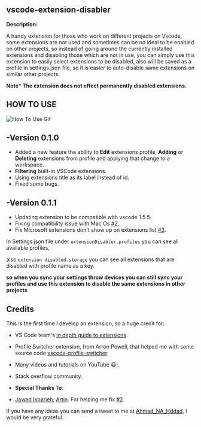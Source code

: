 
## **vscode-extension-disabler**

  

**Description:**

  

A handy extension for those who work on different projects on Vscode, some extensions are not used and sometimes can be no ideal to be enabled on other projects, so instead of going around the currently installed extensions and disabling those which are not in use, you can simply use this extension to easily select extensions to be disabled, also will be saved as a profile in settings.json file, so it is easier to auto-disable same extensions on similar other projects.

 **Note***
 **The extension does not effect permanently disabled extensions.** 

## HOW TO USE

![How To Use Gif](https://thumbs.gfycat.com/ImperfectScratchyBongo-size_restricted.gif)

## -Version 0.1.0
 * Added a new feature the ability to **Edit** extensions profile, **Adding** or **Deleting** extensions from profile and applying that change to a workspace.
  * **Filtering** built-in VSCode extensions.
  * Using extensions title as its label instead of id.
  * Fixed some bugs.

## -Version 0.1.1
* Updating extension to be compatible with vscode 1.5.5.
* Fixing compatibility issue with Mac Os [#2](https://github.com/AhmadHddad/vscode-extension-disabler/issues/2).
* Fix Microsoft extensions don't show up on extensions list [#3](https://github.com/AhmadHddad/vscode-extension-disabler/issues/3).

In Settings.json file under `extensionDisabler.profiles` you can see all available profiles,

also `extension disabled.storage` you can see all extensions that are disabled with profile name as a key.

**so when you sync your settings throw devices you can still sync your profiles and use this extension to disable the same extensions in other projects**

  

## Credits

  

This is the first time I develop an extension, so a huge credit for:

  

- VS Code team's [in depth guide to extensions](https://code.visualstudio.com/api/get-started/your-first-extension?wt.mc_id=profileswitcher-github-aapowell).

- Profile Switcher extension, from Arron Powell, that helped me with some source code [vscode-profile-switcher](https://github.com/aaronpowell/vscode-profile-switcher).

- Many videos and tutorials on YouTube 😀!.

- Stack overflow community.

- **Special Thanks To**:
* [Jawad Ikbarieh](https://twitter.com/jawad_ik), [Artin](https://github.com/lengthmin). For helping me fix [#2](https://github.com/AhmadHddad/vscode-extension-disabler/issues/2).


If you have any ideas you can send a tweet to me at [Ahmad_NA_Hddad](https://twitter.com/Ahmad_Na_Hddad), I would be very grateful.
